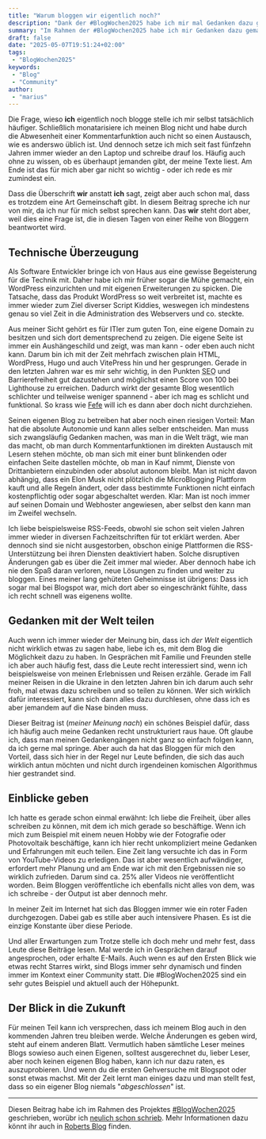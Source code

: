 ```yaml
---
title: "Warum bloggen wir eigentlich noch?"
description: "Dank der #BlogWochen2025 habe ich mir mal Gedanken dazu gemacht, wieso ich noch immer blogge."
summary: "Im Rahmen der #BlogWochen2025 habe ich mir Gedanken dazu gemacht, wieso ich eigentlich noch immer blogge und was mich daran am meisten überzeugt. Schließlich denken einige Leute da draußen, das Format Blog würde aussterben."
draft: false
date: "2025-05-07T19:51:24+02:00"
tags:
 - "BlogWochen2025"
keywords:
 - "Blog"
 - "Community"
author:
 - "marius"
---
```


Die Frage, wieso **ich** eigentlich noch blogge stelle ich mir selbst tatsächlich häufiger. Schließlich monatarisiere ich meinen Blog nicht und habe durch die Abwesenheit einer Kommentarfunktion auch nicht so einen Austausch, wie es anderswo üblich ist. Und dennoch setze ich mich seit fast fünfzehn Jahren immer wieder an den Laptop und schreibe drauf los. Häufig auch ohne zu wissen, ob es überhaupt jemanden gibt, der meine Texte liest. Am Ende ist das für mich aber gar nicht so wichtig - oder ich rede es mir zumindest ein.

Dass die Überschrift **wir** anstatt **ich** sagt, zeigt aber auch schon mal, dass es trotzdem eine Art Gemeinschaft gibt. In diesem Beitrag spreche ich nur von mir, da ich nur für mich selbst sprechen kann. Das **wir** steht dort aber, weil dies eine Frage ist, die in diesen Tagen von einer Reihe von Bloggern beantwortet wird.

## Technische Überzeugung
Als Software Entwickler bringe ich von Haus aus eine gewisse Begeisterung für die Technik mit. Daher habe ich mir früher sogar die Mühe gemacht, ein WordPress einzurichten und mit eigenen Erweiterungen zu spicken. Die Tatsache, dass das Produkt WordPress so weit verbreitet ist, machte es immer wieder zum Ziel diverser Script Kiddies, weswegen ich mindestens genau so viel Zeit in die Administration des Webservers und co. steckte.

Aus meiner Sicht gehört es für ITler zum guten Ton, eine eigene Domain zu besitzen und sich dort dementsprechend zu zeigen. Die eigene Seite ist immer ein Aushängeschild und zeigt, was man kann - oder eben auch nicht kann. Darum bin ich mit der Zeit mehrfach zwischen plain HTML, WordPress, Hugo und auch VitePress hin und her gesprungen. Gerade in den letzten Jahren war es mir sehr wichtig, in den Punkten <abbr title="Search Engine Optimization">SEO</abbr> und Barrierefreiheit gut dazustehen und möglichst einen Score von 100 bei Lighthouse zu erreichen. Dadurch wirkt der gesamte Blog wesentlich schlichter und teilweise weniger spannend - aber ich mag es schlicht und funktional. So krass wie [Fefe](https://blog.fefe.de/) will ich es dann aber doch nicht durchziehen.

Seinen eigenen Blog zu betreiben hat aber noch einen riesigen Vorteil: Man hat die absolute Autonomie und kann alles selber entscheiden. Man muss sich zwangsläufig Gedanken machen, was man in die Welt trägt, wie man das macht, ob man durch Kommentarfunktionen im direkten Austausch mit Lesern stehen möchte, ob man sich mit einer bunt blinkenden oder einfachen Seite dastellen möchte, ob man in Kauf nimmt, Dienste von Drittanbietern einzubinden oder absolut autonom bleibt. Man ist nicht davon abhängig, dass ein Elon Musk nicht plötzlich die MicroBlogging Plattform kauft und alle Regeln ändert, oder dass bestimmte Funktionen nicht einfach kostenpflichtig oder sogar abgeschaltet werden. Klar: Man ist noch immer auf seinen Domain und Webhoster angewiesen, aber selbst den kann man im Zweifel wechseln.

Ich liebe beispielsweise RSS-Feeds, obwohl sie schon seit vielen Jahren immer wieder in diversen Fachzeitschriften für tot erklärt werden. Aber dennoch sind sie nicht ausgestorben, obschon einige Plattformen die RSS-Unterstützung bei ihren Diensten deaktiviert haben. Solche disruptiven Änderungen gab es über die Zeit immer mal wieder. Aber dennoch habe ich nie den Spaß daran verloren, neue Lösungen zu finden und weiter zu bloggen. Eines meiner lang gehüteten Geheimnisse ist übrigens: Dass ich sogar mal bei Blogspot war, mich dort aber so eingeschränkt fühlte, dass ich recht schnell was eigenens wollte.


## Gedanken mit der Welt teilen
Auch wenn ich immer wieder der Meinung bin, dass ich _der Welt_ eigentlich nicht wirklich etwas zu sagen habe, liebe ich es, mit dem Blog die Möglichkeit dazu zu haben. In Gesprächen mit Familie und Freunden stelle ich aber auch häufig fest, dass die Leute recht interessiert sind, wenn ich beispielsweise von meinen Erlebnissen und Reisen erzähle. Gerade im Fall meiner Reisen in die Ukraine in den letzten Jahren bin ich darum auch sehr froh, mal etwas dazu schreiben und so teilen zu können. Wer sich wirklich dafür interessiert, kann sich dann alles dazu durchlesen, ohne dass ich es aber jemandem auf die Nase binden muss.

Dieser Beitrag ist (_meiner Meinung nach_) ein schönes Beispiel dafür, dass ich häufig auch meine Gedanken recht unstrukturiert raus haue. Oft glaube ich, dass man meinen Gedankengängen nicht ganz so einfach folgen kann, da ich gerne mal springe. Aber auch da hat das Bloggen für mich den Vorteil, dass sich hier in der Regel nur Leute befinden, die sich das auch wirklich antun möchten und nicht durch irgendeinen komischen Algorithmus hier gestrandet sind.


## Einblicke geben
Ich hatte es gerade schon einmal erwähnt: Ich liebe die Freiheit, über alles schreiben zu können, mit dem ich mich gerade so beschäftige. Wenn ich mich zum Beispiel mit einem neuen Hobby wie der Fotografie oder Photovoltaik beschäftige, kann ich hier recht unkompliziert meine Gedanken und Erfahrungen mit euch teilen. Eine Zeit lang versuchte ich das in Form von YouTube-Videos zu erledigen. Das ist aber wesentlich aufwändiger, erfordert mehr Planung und am Ende war ich mit den Ergebnissen nie so wirklich zufrieden. Darum sind ca. 25% aller Videos nie veröffentlicht worden. Beim Bloggen veröffentliche ich ebenfalls nicht alles von dem, was ich schreibe - der Output ist aber dennoch mehr.

In meiner Zeit im Internet hat sich das Bloggen immer wie ein roter Faden durchgezogen. Dabei gab es stille aber auch intensivere Phasen. Es ist die einzige Konstante über diese Periode.

Und aller Erwartungen zum Trotze stelle ich doch mehr und mehr fest, dass Leute diese Beiträge lesen. Mal werde ich in Gesprächen darauf angesprochen, oder erhalte E-Mails. Auch wenn es auf den Ersten Blick wie etwas recht Starres wirkt, sind Blogs immer sehr dynamisch und finden immer im Kontext einer Community statt. Die #BlogWochen2025 sind ein sehr gutes Beispiel und aktuell auch der Höhepunkt.


## Der Blick in die Zukunft
Für meinen Teil kann ich versprechen, dass ich meinem Blog auch in den kommenden Jahren treu bleiben werde. Welche Änderungen es geben wird, steht auf einem anderen Blatt. Vermutlich haben sämtliche Leser meines Blogs sowieso auch einen Eigenen, solltest ausgerechnet du, lieber Leser, aber noch keinen eigenen Blog haben, kann ich nur dazu raten, es auszuprobieren. Und wenn du die ersten Gehversuche mit Blogspot oder sonst etwas machst. Mit der Zeit lernt man einiges dazu und man stellt fest, dass so ein eigener Blog niemals "_abgeschlossen_" ist.


---
Diesen Beitrag habe ich im Rahmen des Projektes [#BlogWochen2025](/tags/blogwochen2025) geschrieben, worübr ich [neulich schon schrieb](/post/blogwochen2025). Mehr Informationen dazu könnt ihr auch in [Roberts Blog](https://nureinblog.at/54063-im-mai-beginnen-die-blogwochen/) finden.

